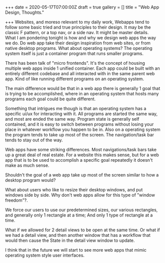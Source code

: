 +++
date = 2020-05-17T07:00:00Z
draft = true
gallery = []
title = "Web App Design, Thoughts."

+++
Websites, and moreso relevant to my daily work, Webapps tend to follow some basic tried and true principles to their design. It may be the classic F pattern, or a top nav, or a side nav. It might be master details. What I am pondering tonight is how and why we design web apps the way we do. Do web app take their design inspiration from web sites, or from native desktop programs. What about operating systems? The operating system itself is just a container program that runs smaller programs.

There has been talk of "micro frontends". It's the concept of housing multiple web apps inside 1 unified container. Each app could be built with an entirely different codebase and all interacted with in the same parent web app. Kind of like running different programs on an operating system.

The main difference would be that in a web app there is generally 1 goal that is trying to be accomplished, where in an operating system that hosts many programs each goal could be quite different.

Something that intrigues me though is that an operating system has a specific ui/ux for interacting with it. All programs are started the same way, and most are ended the same way. Program state is generally self contained, and it is easy to switch between programs without losing your place in whatever workflow you happen to be in. Also on a operating system the program tends to take up most of the screen. The navigation/task bar tends to stay out of the way.

Web apps have some striking differences. Most navigations/task bars take up a great deal of real estate. For a website this makes sense, but for a web app that is to be used to accomplish a specific goal repeatedly it doesn't make as much sense. 

Shouldn't the goal of a web app take up most of the screen similar to how a desktop program would?

What about users who like to resize their desktop windows, and put windows side by side. Why don't web apps allow for this type of "window freedom"?. 

We force our users to use our predetermined sizes, our various rectangles, and generally only 1 rectangle at a time; And only 1 type of rectangle at a time.

What if we allowed for 2 detail views to be open at the same time. Or what if we had a detail view, and then another window that has a workflow that would then cause the State in the detail view window to update.

I think that in the future we will start to see more web apps that mimic operating system style user interfaces.